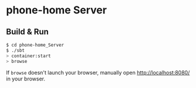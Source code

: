 # phone-home Server #

## Build & Run ##

```sh
$ cd phone-home_Server
$ ./sbt
> container:start
> browse
```

If `browse` doesn't launch your browser, manually open [http://localhost:8080/](http://localhost:8080/) in your browser.
